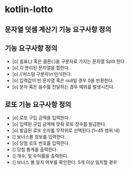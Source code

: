 # kotlin-lotto

## 문자열 덧셈 계산기 기능 요구사항 정의
## 기능 요구사항 정의
- [o] 쉼표(,) 혹은 클론(:)을 구분자로 가지는 문자열 Split 한다.
- [o] 각 분리된 문자열을 합한다.
- [o] //커스텀 구분자\n 인식한다.
- [o] 입력값이 빈 문자열 혹은 null일 경우 0을 반환한다.
- [o] 문자 혹은 음수를 전달하는 경우 예외를 발생시킨다.


## 로또 기능 요구사항 정의
- [o] 로또 구입 금액을 입력한다.
- [o] 입력된 구입 금액에 맞춰 로또 장수를 발급한다.
- [o] 발급된 로또 숫자를 무작위로 선택된다.(1~45 범위 내)
- [] 보너스볼 정보를 입력한다.
- [o] 당첨 로또 번호를 입력한다. 
- [] 당첨 통계를 출력한다.
 - [] 개수, 및 수익률을 출력한다.
 - [] 보너스 볼 일치 여부를 확인한다. 5개 이상 일치할 경우
